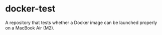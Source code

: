 # docker-test
A repository that tests whether a Docker image can be launched properly on a MacBook Air (M2).